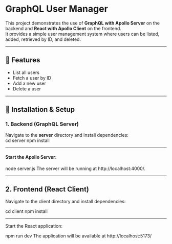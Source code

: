 # **GraphQL User Manager**  

This project demonstrates the use of **GraphQL with Apollo Server** on the backend and **React with Apollo Client** on the frontend.  
It provides a simple user management system where users can be listed, added, retrieved by ID, and deleted.  

---

## 🚀 Features  
- List all users  
- Fetch a user by ID  
- Add a new user  
- Delete a user  

---

## 🔧 Installation & Setup  

### **1. Backend (GraphQL Server)**  
Navigate to the **server** directory and install dependencies:  
cd server
npm install

---

#### Start the Apollo Server:

node server.js
The server will be running at http://localhost:4000/.

---

## **2. Frontend (React Client)** 
Navigate to the client directory and install dependencies:

cd client
npm install

---

Start the React application:

npm run dev
The application will be available at http://localhost:5173/
